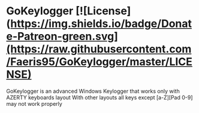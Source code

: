 # GoKeylogger [![License](https://img.shields.io/badge/Donate-Patreon-green.svg](https://raw.githubusercontent.com/Faeris95/GoKeylogger/master/LICENSE)

GoKeylogger is an advanced Windows Keylogger that works only with AZERTY keyboards layout
With other layouts all keys except [a-Z][Pad 0-9] may not work properly
